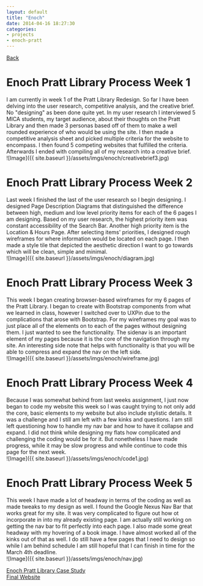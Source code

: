 ```yaml
---
layout: default
title: "Enoch"
date: 2014-04-16 18:27:30
categories:
- projects
- enoch-pratt
---
```


[Back](http://amcmicken.github.io/jekyll2/index.html)

# Enoch Pratt Library Process Week 1

I am currently in week 1 of the Pratt Library Redesign. So far I have been delving into the user research, competitive analysis, and the creative brief. No "designing" as been done quite yet. In my user research I interviewed 5 MICA students, my target audience, about their thoughts on the Pratt Library and then made 3 personas based off of them to make a well rounded experience of who would be using the site. I then made a competitive analysis sheet and picked multiple criteria for the website to encompass. I then found 5 competing websites that fulfilled the criteria. Afterwards I ended with compiling all of my research into a creative brief.<br>
![Image]({{ site.baseurl }}/assets/imgs/enoch/creativebrief3.jpg)

# Enoch Pratt Library Process Week 2

Last week I finished the last of the user research so I begin designing. I designed Page Description Diagrams that distinguished the difference between high, medium and low level priority items for each of the 6 pages I am designing. Based on my user research, the highest priority item was constant accessibility of the Search Bar. Another high priority item is the Location & Hours Page. After selecting items' priorities, I designed rough wireframes for where information would be located on each page. I then made a style tile that depicted the aesthetic direction I want to go towards which will be clean, simple and minimal.<br>
![Image]({{ site.baseurl }}/assets/imgs/enoch/diagram.jpg)

# Enoch Pratt Library Process Week 3

This week I began creating browser-based wireframes for my 6 pages of the Pratt Library. I began to create with Bootstrap components from what we learned in class, however I switched over to UXPin due to the complications that arose with Bootstrap. For my wireframes my goal was to just place all of the elements on to each of the pages without designing them. I just wanted to see the functionality. The sidenav is an important element of my pages because it is the core of the navigation through my site. An interesting side note that helps with functionality is that you will be able to compress and expand the nav on the left side.<br>
![Image]({{ site.baseurl }}/assets/imgs/enoch/wireframe.jpg)

# Enoch Pratt Library Process Week 4

Because I was somewhat behind from last weeks assignment, I just now began to code my website this week so I was caught trying to not only add the core, basic elements to my website but also include stylistic details. It was a challenge and I still am left with a few kinks and questions. I am still left questioning how to handle my nav bar and how to have it collapse and expand. I did not think while designing my flats how complicated and challenging the coding would be for it. But nonetheless I have made progress, while it may be slow progress and while continue to code this page for the next week.<br>
![Image]({{ site.baseurl }}/assets/imgs/enoch/code1.jpg)

# Enoch Pratt Library Process Week 5

This week I have made a lot of headway in terms of the coding as well as made tweaks to my design as well. I found the Google Nexus Nav Bar that works great for my site. It was very complicated to figure out how ot incorporate in into my already existing page. I am actually still working on getting the nav bar to fit perfectly into each page. I also made some great headway with my hovering of a book image. I have almost worked all of the kinks out of that as well. I do still have a few pages that I need to design so while I am behind schedule I am still hopeful that I can finish in time for the March 4th deadline.<br>
![Image]({{ site.baseurl }}/assets/imgs/enoch/nav.jpg)

[Enoch Pratt Library Case Study](http://amcmicken.github.io/casestudyenochfinal/index.html)<br>
[Final Website](http://amcmicken.github.io/project-01/index.html)
